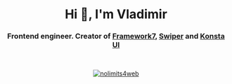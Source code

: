 <h1 align="center">Hi 👋, I'm Vladimir</h1>
<h3 align="center">Frontend engineer. Creator of <a href="https://framework7.io" target="_blank">Framework7</a>, <a href="https://swiperjs.com" target="_blank">Swiper</a> and <a href="https://konstaui.com" target="_blank">Konsta UI</a></h3>
<br/>
<p align="center"> <a href="https://twitter.com/nolimits4web" target="blank"><img src="https://img.shields.io/twitter/follow/nolimits4web?logo=twitter&style=for-the-badge" alt="nolimits4web" /></a> </p>
